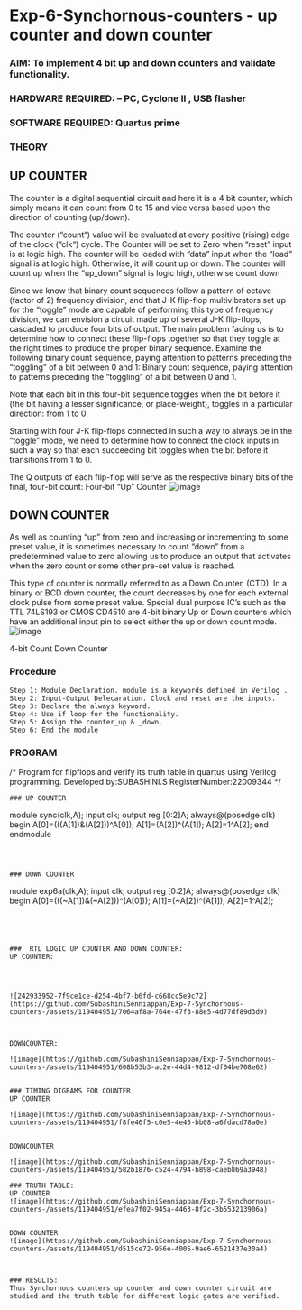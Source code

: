 # Exp-6-Synchornous-counters - up counter and down counter 
### AIM: To implement 4 bit up and down counters and validate  functionality.
### HARDWARE REQUIRED:  – PC, Cyclone II , USB flasher
### SOFTWARE REQUIRED:   Quartus prime
### THEORY 

## UP COUNTER 
The counter is a digital sequential circuit and here it is a 4 bit counter, which simply means it can count from 0 to 15 and vice versa based upon the direction of counting (up/down). 

The counter (“count“) value will be evaluated at every positive (rising) edge of the clock (“clk“) cycle.
The Counter will be set to Zero when “reset” input is at logic high.
The counter will be loaded with “data” input when the “load” signal is at logic high. Otherwise, it will count up or down.
The counter will count up when the “up_down” signal is logic high, otherwise count down

Since we know that binary count sequences follow a pattern of octave (factor of 2) frequency division, and that J-K flip-flop multivibrators set up for the “toggle” mode are capable of performing this type of frequency division, we can envision a circuit made up of several J-K flip-flops, cascaded to produce four bits of output.
The main problem facing us is to determine how to connect these flip-flops together so that they toggle at the right times to produce the proper binary sequence.
Examine the following binary count sequence, paying attention to patterns preceding the “toggling” of a bit between 0 and 1:
Binary count sequence, paying attention to patterns preceding the “toggling” of a bit between 0 and 1.

Note that each bit in this four-bit sequence toggles when the bit before it (the bit having a lesser significance, or place-weight), toggles in a particular direction: from 1 to 0.



 
 

Starting with four J-K flip-flops connected in such a way to always be in the “toggle” mode, we need to determine how to connect the clock inputs in such a way so that each succeeding bit toggles when the bit before it transitions from 1 to 0.

The Q outputs of each flip-flop will serve as the respective binary bits of the final, four-bit count:
Four-bit “Up” Counter
![image](https://github.com/SubashiniSenniappan/Exp-7-Synchornous-counters-/assets/119404951/0a16658e-46ae-4560-9589-c4c5c829fdab)



## DOWN COUNTER 

As well as counting “up” from zero and increasing or incrementing to some preset value, it is sometimes necessary to count “down” from a predetermined value to zero allowing us to produce an output that activates when the zero count or some other pre-set value is reached.

This type of counter is normally referred to as a Down Counter, (CTD). In a binary or BCD down counter, the count decreases by one for each external clock pulse from some preset value. Special dual purpose IC’s such as the TTL 74LS193 or CMOS CD4510 are 4-bit binary Up or Down counters which have an additional input pin to select either the up or down count mode.
![image](https://user-images.githubusercontent.com/36288975/169644844-1a14e123-7228-4ed8-81a9-eb937dff4ac8.png)


4-bit Count Down Counter
### Procedure
```
Step 1: Module Declaration. module is a keywords defined in Verilog . 
Step 2: Input-Output Delecaration. Clock and reset are the inputs. 
Step 3: Declare the always keyword. 
Step 4: Use if loop for the functionality.
Step 5: Assign the counter_up & _down.
Step 6: End the module
```




### PROGRAM 
/*
Program for flipflops  and verify its truth table in quartus using Verilog programming.
Developed by:SUBASHINI.S
RegisterNumber:22009344
*/
```
### UP COUNTER

```
module sync(clk,A);
input clk;
output reg [0:2]A;
always@(posedge clk)
begin
    A[0]=(((A[1])&(A[2]))^A[0]);
	 A[1]=(A[2])^(A[1]);
	 A[2]=1^A[2];
end 
endmodule
```



### DOWN COUNTER
```
module exp6a(clk,A);
input clk;
output reg [0:2]A;
always@(posedge clk)
begin
    A[0]=(((~A[1])&(~A[2]))^(A[0]));
	 A[1]=(~A[2])^(A[1]);
	 A[2]=1^A[2];

```




###  RTL LOGIC UP COUNTER AND DOWN COUNTER:
UP COUNTER:




![242933952-7f9ce1ce-d254-4bf7-b6fd-c668cc5e9c72](https://github.com/SubashiniSenniappan/Exp-7-Synchornous-counters-/assets/119404951/7064af8a-764e-47f3-88e5-4d77df89d3d9)



DOWNCOUNTER:

![image](https://github.com/SubashiniSenniappan/Exp-7-Synchornous-counters-/assets/119404951/608b53b3-ac2e-44d4-9812-df04be708e62)


### TIMING DIGRAMS FOR COUNTER  
UP COUNTER

![image](https://github.com/SubashiniSenniappan/Exp-7-Synchornous-counters-/assets/119404951/f8fe46f5-c0e5-4e45-bb08-a6fdacd78a0e)


DOWNCOUNTER

![image](https://github.com/SubashiniSenniappan/Exp-7-Synchornous-counters-/assets/119404951/582b1876-c524-4794-b898-caeb869a3948)

### TRUTH TABLE:
UP COUNTER
![image](https://github.com/SubashiniSenniappan/Exp-7-Synchornous-counters-/assets/119404951/efea7f02-945a-4463-8f2c-3b553213906a)


DOWN COUNTER
![image](https://github.com/SubashiniSenniappan/Exp-7-Synchornous-counters-/assets/119404951/d515ce72-956e-4005-9ae6-6521437e30a4)



### RESULTS:
Thus Synchornous counters up counter and down counter circuit are studied and the truth table for different logic gates are verified.

